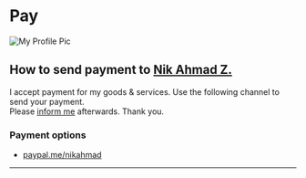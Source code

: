 # Pay

![My Profile Pic](https://avatars0.githubusercontent.com/u/7868782?v=4&s=40)

## How to send payment to [Nik Ahmad Z.][1]
I accept payment for my goods & services. Use the following channel to send your payment.  
Please [inform me][2] afterwards. Thank you.

[1]:https://nikahmadz.github.io/
[2]:https://github.com/nikahmadz/nikahmadz.github.io/discussions "Start a new discussion"

### Payment options
- [paypal.me/nikahmad](https://paypal.me/nikahmad)

---
